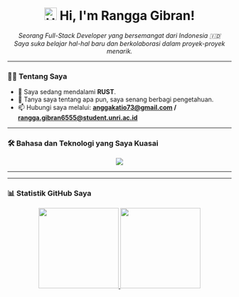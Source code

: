 <h1 align="center">
  <img src="https://media.giphy.com/media/hvRJCLFzcasrR4ia7z/giphy.gif" width="28px" alt="Hi">
  Hi, I'm Rangga Gibran!
</h1>

<p align="center">
  <em>
    Seorang Full-Stack Developer yang bersemangat dari Indonesia 🇮🇩 <br>
    Saya suka belajar hal-hal baru dan berkolaborasi dalam proyek-proyek menarik.
  </em>
</p>

---

### 👨‍💻 Tentang Saya

- 🌱 Saya sedang mendalami **RUST**.
- 💬 Tanya saya tentang apa pun, saya senang berbagi pengetahuan.
- 📫 Hubungi saya melalui: **anggakatio73@gmail.com / rangga.gibran6555@student.unri.ac.id**

---

### 🛠️ Bahasa dan Teknologi yang Saya Kuasai

<p align="center">
  <a href="https://skillicons.dev">
    <img src="https://skillicons.dev/icons?i=js,ts,python,java,c,cpp,csharp,go,rust,ruby,php,swift,kotlin,dart,html,css,scss,bootstrap,tailwind,react,nextjs,vue,angular,svelte,nodejs,express,django,flask,fastapi,spring,laravel,dotnet,mongodb,mysql,postgres,redis,docker,kubernetes,gcp,aws,azure,firebase,git,github,vscode,figma&perline=15" />
  </a>
</p>

---

---

### 📊 Statistik GitHub Saya

<p align="center">
  <a href="https://github.com/RanggaGibran">
    <img height="180em" src="https://github-readme-stats.vercel.app/api?username=RanggaGibran&show_icons=true&theme=dracula&include_all_commits=true&count_private=true"/>
    <img height="180em" src="https://github-readme-stats.vercel.app/api/top-langs/?username=RanggaGibran&layout=compact&langs_count=8&theme=dracula"/>
  </a>
</p>
